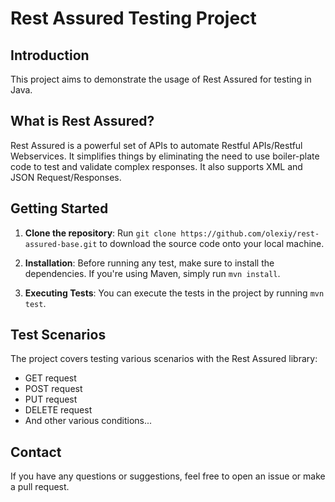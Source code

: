 # Rest Assured Testing Project

## Introduction
This project aims to demonstrate the usage of Rest Assured for testing in Java.

## What is Rest Assured?
Rest Assured is a powerful set of APIs to automate Restful APIs/Restful Webservices. It simplifies things by eliminating the need to use boiler-plate code to test and validate complex responses. It also supports XML and JSON Request/Responses.

## Getting Started

1. **Clone the repository**: Run `git clone https://github.com/olexiy/rest-assured-base.git` to download the source code onto your local machine.

2. **Installation**: Before running any test, make sure to install the dependencies. If you're using Maven, simply run `mvn install`.

3. **Executing Tests**: You can execute the tests in the project by running `mvn test`.

## Test Scenarios
The project covers testing various scenarios with the Rest Assured library:
- GET request
- POST request
- PUT request
- DELETE request
- And other various conditions...

## Contact
If you have any questions or suggestions, feel free to open an issue or make a pull request.